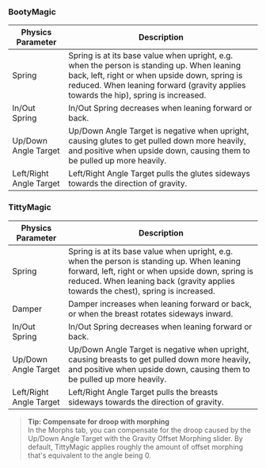 ### BootyMagic

| Physics Parameter | Description |
|-------------------|-------------|
| Spring | Spring is at its base value when upright, e.g. when the person is standing up. When leaning back, left, right or when upside down, spring is reduced. When leaning forward (gravity applies towards the hip), spring is increased.
| In/Out Spring | In/Out Spring decreases when leaning forward or back. |
| Up/Down Angle Target | Up/Down Angle Target is negative when upright, causing glutes to get pulled down more heavily, and positive when upside down, causing them to be pulled up more heavily. |
| Left/Right Angle Target | Left/Right Angle Target pulls the glutes sideways towards the direction of gravity. |

### TittyMagic

| Physics Parameter | Description |
|-------------------|-------------|
| Spring | Spring is at its base value when upright, e.g. when the person is standing up. When leaning forward, left, right or when upside down, spring is reduced. When leaning back (gravity applies towards the chest), spring is increased.
| Damper | Damper increases when leaning forward or back, or when the breast rotates sideways inward. |
| In/Out Spring | In/Out Spring decreases when leaning forward or back. |
| Up/Down Angle Target | Up/Down Angle Target is negative when upright, causing breasts to get pulled down more heavily, and positive when upside down, causing them to be pulled up more heavily. |
| Left/Right Angle Target | Left/Right Angle Target pulls the breasts sideways towards the direction of gravity. |

> **Tip: Compensate for droop with morphing**<br/>
> In the Morphs tab, you can compensate for the droop caused by the Up/Down Angle Target with the Gravity Offset Morphing slider. By default, TittyMagic applies roughly the amount of offset morphing that's equivalent to the angle being 0.
